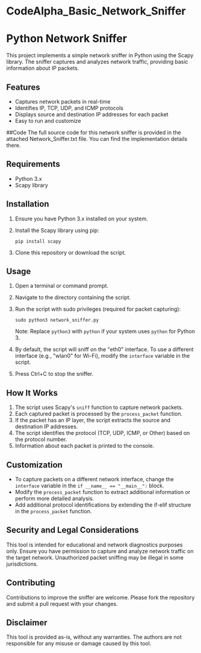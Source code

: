 # CodeAlpha_Basic_Network_Sniffer
# Python Network Sniffer

This project implements a simple network sniffer in Python using the Scapy library. The sniffer captures and analyzes network traffic, providing basic information about IP packets.

## Features

- Captures network packets in real-time
- Identifies IP, TCP, UDP, and ICMP protocols
- Displays source and destination IP addresses for each packet
- Easy to run and customize

##Code
The full source code for this network sniffer is provided in the attached Network_Sniffer.txt file. You can find the implementation details there.

## Requirements

- Python 3.x
- Scapy library

## Installation

1. Ensure you have Python 3.x installed on your system.
2. Install the Scapy library using pip:

   ```
   pip install scapy
   ```

3. Clone this repository or download the script.

## Usage

1. Open a terminal or command prompt.
2. Navigate to the directory containing the script.
3. Run the script with sudo privileges (required for packet capturing):

   ```
   sudo python3 network_sniffer.py
   ```

   Note: Replace `python3` with `python` if your system uses `python` for Python 3.

4. By default, the script will sniff on the "eth0" interface. To use a different interface (e.g., "wlan0" for Wi-Fi), modify the `interface` variable in the script.

5. Press Ctrl+C to stop the sniffer.

## How It Works

1. The script uses Scapy's `sniff` function to capture network packets.
2. Each captured packet is processed by the `process_packet` function.
3. If the packet has an IP layer, the script extracts the source and destination IP addresses.
4. The script identifies the protocol (TCP, UDP, ICMP, or Other) based on the protocol number.
5. Information about each packet is printed to the console.

## Customization

- To capture packets on a different network interface, change the `interface` variable in the `if __name__ == "__main__":` block.
- Modify the `process_packet` function to extract additional information or perform more detailed analysis.
- Add additional protocol identifications by extending the if-elif structure in the `process_packet` function.

## Security and Legal Considerations

This tool is intended for educational and network diagnostics purposes only. Ensure you have permission to capture and analyze network traffic on the target network. Unauthorized packet sniffing may be illegal in some jurisdictions.

## Contributing

Contributions to improve the sniffer are welcome. Please fork the repository and submit a pull request with your changes.

## Disclaimer

This tool is provided as-is, without any warranties. The authors are not responsible for any misuse or damage caused by this tool.
